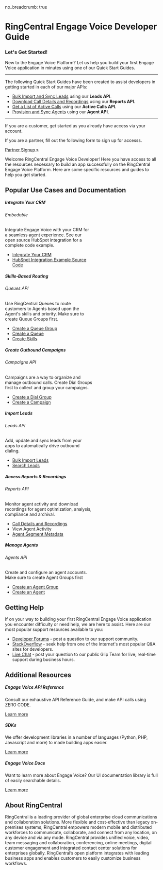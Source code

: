 no_breadcrumb: true
# RingCentral Engage Voice Developer Guide

<div class="jumbotron pt-1">
  <h3 class="display-5">Let's Get Started!</h3>
  <p class="lead">New to the Engage Voice Platform? Let us help you build your first Engage Voice application in minutes using one of our Quick Start Guides.</p>
  <hr class="my-4">
  <p>The following Quick Start Guides have been created to assist developers in getting started in each of our major APIs:</p>
  <ul>
    <li><a href="./dialing/leads/bulk-import/">Bulk Import and Sync Leads</a> using our <strong>Leads API</strong>.</li>
    <li><a href="./analytics/reports/global-call-type-detail-report">Download Call Details and Recordings</a> using our <strong>Reports API</strong>.</li>
    <li><a href="./dialing/active-calls/">Get a List of Active Calls</a> using our <strong>Active Calls API</strong>.</li>
    <li><a href="./users/agents/">Provision and Sync Agents</a> using our <strong>Agent API</strong>.</li>
  </ul>
  <!--<p>Not a programmer? <a href="./basics/explorer/">Try out the API with no programming</a>.</p>-->
  <hr class="my-4">
  <p>If you are a customer, get started as you already have access via your account.</p>

  <p>If you are a partner, fill out the following form to sign up for accesss.</p>

  <p><a class="btn btn-primary" href="https://docs.google.com/forms/d/1f4fxmM2maXyXtKbhDWd5ZQDAdYOzcEQUVytU96bUa-c">Partner Signup &raquo;</a></p>
</div>

Welcome RingCentral Engage Voice Developer! Here you have access to all the resources necessary to build an app successfully on the RingCentral Engage Voice Platform. Here are some specific resources and guides to help you get started.

## Popular Use Cases and Documentation

<div class="card-deck">

  <div class="card" style="width: 18rem;">
    <div class="card-body pt-0 pb-0">
      <h5 class="card-title">Integrate Your CRM</h5>
      <h6 class="card-subtitle mb-2 text-muted">Embedable</h6>
      <p class="card-text">Integrate Engage Voice with your CRM for a seamless agent experience. See our open source HubSpot integration for a complete code example.</p>
      <ul class="pl-0 ml-4">
      <li><a href="./embeddable/get-started/" class="card-link">Integrate Your CRM</a></li>
      <li><a href="https://github.com/ringcentral/hubspot-embeddable-engage-phone" class="card-link">HubSpot Integration Example Source Code</a></li>
      </ul>
    </div>
  </div>

  <div class="card" style="width: 18rem;">
    <div class="card-body pt-0 pb-0">
      <h5 class="card-title">Skills-Based Routing</h5>
      <h6 class="card-subtitle mb-2 text-muted">Queues API</h6>
      <p class="card-text">Use RingCentral Queues to route customers to Agents based upon the Agent's skills and priority. Make sure to create Queue Groups first.</p>
      <ul class="pl-0 ml-4">
      <li><a href="./routing/queues/queue-groups/" class="card-link">Create a Queue Group</a></li>
      <li><a href="./routing/queues/queues/" class="card-link">Create a Queue</a></li>
      <li><a href="./routing/queues/group-skills/" class="card-link">Create Skills</a></li>
      </ul>
    </div>
  </div>

  <div class="card" style="width: 18rem;">
    <div class="card-body pt-0 pb-0">
      <h5 class="card-title">Create Outbound Campaigns</h5>
      <h6 class="card-subtitle mb-2 text-muted">Campaigns API</h6>
      <p class="card-text">Campaigns are a way to organize and manage outbound calls. Create Dial Groups first to collect and group your campaigns.</p>
      <ul class="pl-0 ml-4">
      <li><a href="./dialing/campaigns/dial-groups" class="card-link">Create a Dial Group</a></li>
      <li><a href="./dialing/campaigns/campaigns" class="card-link">Create a Campaign</a></li>
      </ul>
    </div>
  </div>

</div>

<div class="card-deck">

  <div class="card" style="width: 18rem;">
    <div class="card-body pt-0 pb-0">
      <h5 class="card-title">Import Leads</h5>
      <h6 class="card-subtitle mb-2 text-muted">Leads API</h6>
      <p class="card-text">Add, update and sync leads from your apps to automatically drive outbound dialing.</p>
      <ul class="pl-0 ml-4">
      <li><a href="./dialing/leads/bulk-import/" class="card-link">Bulk Import Leads</a></li>
      <li><a href="./dialing/leads/search/" class="card-link">Search Leads</a></li>
      </ul>
    </div>
  </div>

  <div class="card" style="width: 18rem;">
    <div class="card-body pt-0 pb-0">
      <h5 class="card-title">Access Reports & Recordings</h5>
      <h6 class="card-subtitle mb-2 text-muted">Reports API</h6>
      <p class="card-text">Monitor agent activity and download recordings for agent optimization, analysis, compliance and archival.</p>
      <ul class="pl-0 ml-4">
      <li><a href="./analytics/reports/global-call-type-detail-report/" class="card-link">Call Details and Recordings</a></li>
      <li><a href="./analytics/reports/agent-session-report/" class="card-link">View Agent Activity</a></li>
      <li><a href="./analytics/reports/agent-segment-metadata-report/" class="card-link">Agent Segment Metadata</a></li>
      </ul>
    </div>
  </div>

  <div class="card" style="width: 18rem;">
    <div class="card-body pt-0 pb-0">
      <h5 class="card-title">Manage Agents</h5>
      <h6 class="card-subtitle mb-2 text-muted">Agents API</h6>
      <p class="card-text">Create and configure an agent accounts. Make sure to create Agent Groups first</p>
      <ul class="pl-0 ml-4">
      <li><a href="./users/agents/agent-groups/" class="card-link">Create an Agent Group</a></li>
      <li><a href="./users/agents/agents/" class="card-link">Create an Agent</a></li>
      </ul>
    </div>
  </div>





</div>

## Getting Help

If on your way to building your first RingCentral Engage Voice application you encounter difficulty or need help, we are here to assist. Here are our most popular support resources available to you:

* [Developer Forums](https://devcommunity.ringcentral.com/) - post a question to our support community.
* [StackOverflow](http://stackoverflow.com/questions/tagged/ringcentral) - seek help from one of the Internet's most popular Q&A sites for developers.
* [Live Chat](https://developer.ringcentral.com/community.html) - post your question to our public Glip Team for live, real-time support during business hours.

## Additional Resources

<div class="card-deck">
  <div class="card">
    <div class="card-body">
      <h5 class="h5 card-title">Engage Voice API Reference</h5>
      <p class="card-text">Consult our exhaustive API Reference Guide, and make API calls using ZERO CODE.</p>
      <a href="https://developers.ringcentral.com/engage/voice/api-reference" class="btn btn-primary">Learn more</a>
    </div>
  </div>
  <div class="card">
    <div class="card-body">
      <h5 class="h5 card-title">SDKs</h5>
      <p class="card-text">We offer development libraries in a number of languages (Python, PHP, Javascript and more) to made building apps easier.</p>
      <a href="./sdks" class="btn btn-primary">Learn more</a>
    </div>
  </div>
  <div class="card">
    <div class="card-body">
      <h5 class="h5 card-title">Engage Voice Docs</h5>
      <p class="card-text">Want to learn more about Engage Voice? Our UI documentation library is full of easily searchable details.</p>
      <a href="https://docs.ringcentral.com/engage/" class="btn btn-primary">Learn more</a>
    </div>
  </div>
</div>

## About RingCentral

RingCentral is a leading provider of global enterprise cloud communications and collaboration solutions. More flexible and cost-effective than legacy on-premises systems, RingCentral empowers modern mobile and distributed workforces to communicate, collaborate, and connect from any location, on any device and via any mode. RingCentral provides unified voice, video, team messaging and collaboration, conferencing, online meetings, digital customer engagement and integrated contact center solutions for enterprises globally. RingCentral’s open platform integrates with leading business apps and enables customers to easily customize business workflows.
